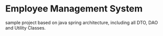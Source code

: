 # Employee Management System
sample project based on java spring architecture, including all DTO, DAO and Utility Classes.   
